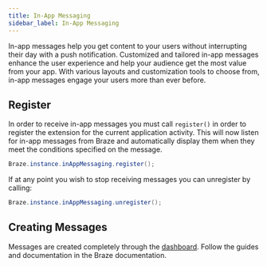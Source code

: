 ```yaml
---
title: In-App Messaging
sidebar_label: In-App Messaging
---
```


In-app messages help you get content to your users without interrupting their day with a push notification. Customized and tailored in-app messages enhance the user experience and help your audience get the most value from your app. With various layouts and customization tools to choose from, in-app messages engage your users more than ever before.



## Register

In order to receive in-app messages you must call `register()` in order to register the extension for the current application activity. This will now listen for in-app messages from Braze and automatically display them when they meet the conditions specified on the message.

```actionscript
Braze.instance.inAppMessaging.register();
```


If at any point you wish to stop receiving messages you can unregister by calling:

```actionscript
Braze.instance.inAppMessaging.unregister();
```


## Creating Messages

Messages are created completely through the [dashboard](https://dashboard-01.braze.eu/engagement/campaigns/campaigns). Follow the guides and documentation in the Braze documentation.


